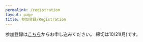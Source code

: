 ```yaml
---
permalink: /registration
layout: page
title: 参加登録/Registration
---
```


参加登録は[こちら](https://docs.google.com/forms/d/e/1FAIpQLScxgiD9PvwE_A2Avn75gvqGE3gPDapgCiGX8tubfbVhWBqT8Q/viewform)からお申し込みください。
締切は10/21(月)です。
